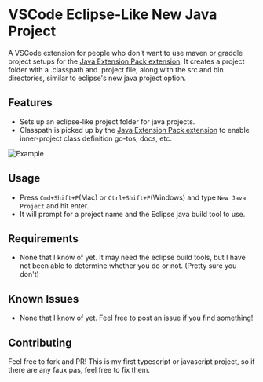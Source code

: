 # VSCode Eclipse-Like New Java Project

A VSCode extension for people who don't want to use maven or graddle project setups for the [Java Extension Pack extension](https://marketplace.visualstudio.com/items?itemName=vscjava.vscode-java-pack). It creates a project folder with a .classpath and .project file, along with the src and bin directories, similar to eclipse's new java project option.

## Features

* Sets up an eclipse-like project folder for java projects.
* Classpath is picked up by the [Java Extension Pack extension](https://marketplace.visualstudio.com/items?itemName=vscjava.vscode-java-pack) to enable inner-project class definition go-tos, docs, etc.

![Example](https://media.giphy.com/media/SKdBaI1lUxzMSwaEGl/giphy.gif)

## Usage

* Press `Cmd+Shift+P`(Mac) or `Ctrl+Shift+P`(Windows) and type `New Java Project` and hit enter.
* It will prompt for a project name and the Eclipse java build tool to use.

## Requirements

* None that I know of yet. It may need the eclipse build tools, but I have not been able to determine whether you do or not. (Pretty sure you don't)

## Known Issues

* None that I know of yet. Feel free to post an issue if you find something!

## Contributing
Feel free to fork and PR! This is my first typescript or javascript project, so if there are any faux pas, feel free to fix them.
